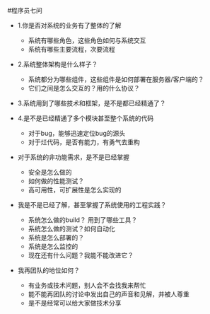 #程序员七问

- 1.你是否对系统的业务有了整体的了解
	- 	系统有哪些角色，这些角色如何与系统交互
	- 	系统有哪些主要流程，次要流程
- 2.系统整体架构是什么样子？
	- 系统都分为哪些组件，这些组件是如何部署在服务器/客户端的？
	- 它们之间是怎么交互的？用的什么协议？
- 3.系统用到了哪些技术和框架，是不是都已经精通了？
- 4.是不是已经精通了多个模块甚至整个系统的代码
	- 对于bug，能够迅速定位bug的源头
	- 对于烂代码，是否有能力，有勇气去重构

- 对于系统的非功能需求，是不是已经掌握
	- 安全是怎么做的
	- 如何做的性能测试？
	- 高可用性，可扩展性是怎么实现的

- 我是不是已经了解，甚至掌握了系统使用的工程实践？

	- 系统怎么做的build？ 用到了哪些工具？
	- 系统怎么做的测试？如何自动化
	- 系统是怎么部署的？
	- 系统是怎么监控的
	- 现在还有什么问题？我能不能改进它？

- 我再团队的地位如何？
	- 有业务或技术问题，别人会不会找我来帮忙
	- 能不能再团队的讨论中发出自己的声音和见解，并被人尊重
	- 是不是经常可以给大家做技术分享
